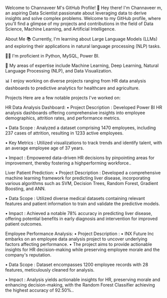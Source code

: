 Welcome to Channaveer M's GitHub Profile! 👋
Hey there! I'm Channaveer m, an aspiring Data Scientist passionate about leveraging data to derive insights and solve complex problems. Welcome to my GitHub profile, where you'll find a glimpse of my projects and contributions in the field of Data Science, Machine Learning, and Artificial Intelligence.

About Me
📚 Currently, I'm learning about Large Language Models (LLMs) and exploring their applications in natural language processing (NLP) tasks.

👨‍💻 I'm proficient in Python, MySQL, Power BI.

🔬 My areas of expertise include Machine Learning, Deep Learning, Natural Language Processing (NLP), and Data Visualization.

📊 I enjoy working on diverse projects ranging from HR data analysis dashboards to predictive analytics for healthcare and agriculture.

Projects
Here are a few notable projects I've worked on:

HR Data Analysis Dashboard:
• Project Description : Developed Power BI HR analysis dashboards offering comprehensive insights into employee demographics, attrition rates, and performance metrics.

• Data Scope : Analyzed a dataset comprising 1470 employees, including 237 cases of attrition, resulting in 1233 active employees.

• Key Metrics : Utilized visualizations to track trends and identify talent, with an average employee age of 37 years.

• Impact : Empowered data-driven HR decisions by pinpointing areas for improvement, thereby fostering a highperforming workforce..

Liver Patient Prediction:
• Project Description : Developed a comprehensive machine learning framework for predicting liver disease, incorporating various algorithms such as SVM, Decision Trees, Random Forest, Gradient Boosting, and ANN.

• Data Scope : Utilized diverse medical datasets containing relevant features and patient information to train and validate the predictive models.

• Impact : Achieved a notable 78% accuracy in predicting liver disease, offering potential benefits in early diagnosis and intervention for improved patient outcomes.

Employee Performance Analysis:
• Project Description : • INX Future Inc embarks on an employee data analysis project to uncover underlying factors affecting performance. • The project aims to provide actionable insights for HR decision-making while preserving employee morale and the company's reputation.

• Data Scope : Dataset encompasses 1200 employee records with 28 features, meticulously cleaned for analysis.

• Impact : Analysis yields actionable insights for HR, preserving morale and enhancing decision-making, with the Random Forest Classifier achieving the highest accuracy of 92.50%..

